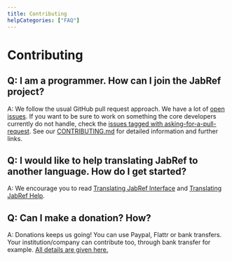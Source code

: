 ```yaml
---
title: Contributing
helpCategories: ["FAQ"]
---
```


# Contributing

## Q: I am a programmer. How can I join the JabRef project?

A: We follow the usual GitHub pull request approach.
We have a lot of [open issues](https://github.com/JabRef/jabref/issues).
If you want to be sure to work on something the core developers currently do not handle, check the [issues tagged with asking-for-a-pull-request](https://github.com/JabRef/jabref/labels/asking-for-a-pull-request).
See our [CONTRIBUTING.md](https://github.com/JabRef/jabref/blob/master/CONTRIBUTING.md) for detailed information and further links.

## Q: I would like to help translating JabRef to another language. How do I get started?

A: We encourage you to read [Translating JabRef Interface](https://github.com/JabRef/jabref/wiki/Translating-JabRef-Interface) and [Translating JabRef Help](https://github.com/JabRef/jabref/wiki/Translating-JabRef-Help).

## Q: Can I make a donation? How?

A: Donations keeps us going! You can use Paypal, Flattr or bank transfers. Your institution/company can contribute too, through bank transfer for example. [All details are given here.](https://github.com/JabRef/jabref/wiki/Donations)
